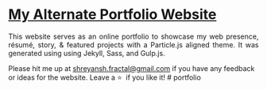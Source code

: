 # <a href="" target="_blank">My Alternate Portfolio Website</a>


 <p align="justify">This website serves as an online portfolio to showcase my web presence, résumé, story, & featured projects with a Particle.js aligned theme. It was generated using using Jekyll, Sass, and Gulp.js.</p>

Please hit me up at shreyansh.fractal@gmail.com if you have any feedback or ideas for the website. Leave a :star: &nbsp;if you like it!
#   p o r t f o l i o  
 